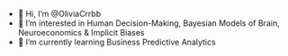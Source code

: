 - 👋 Hi, I’m @OliviaCrrbb
- 🧠 I’m interested in Human Decision-Making, Bayesian Models of Brain, Neuroeconomics & Implicit Biases
- 🌱 I’m currently learning Business Predictive Analytics 

<!---
OliviaCrrbb/OliviaCrrbb is a ✨ special ✨ repository because its `README.md` (this file) appears on your GitHub profile.
You can click the Preview link to take a look at your changes.
--->

